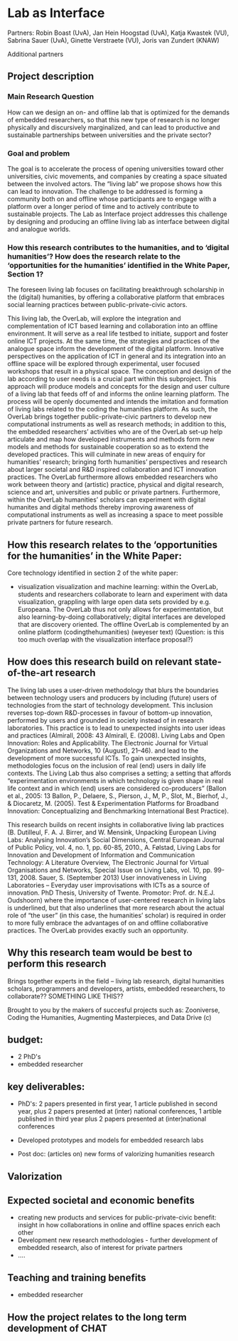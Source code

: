 # Lab as Interface

Partners: Robin Boast (UvA), Jan Hein Hoogstad (UvA), Katja Kwastek
(VU), Sabrina Sauer (UvA), Ginette Verstraete (VU), Joris van Zundert
(KNAW)

Additional partners

## Project description

### Main Research Question

How can we design an on- and offline lab that is optimized for the
demands of embedded researchers, so that this new type of research is
no longer physically and discursively marginalized, and can lead to
productive and sustainable partnerships between universities and the
private sector?

### Goal and problem

The goal is to accelerate the process of opening universities toward
other universities, civic movements, and companies by creating a space
situated between the involved actors. The “living lab” we propose
shows how this can lead to innovation. The challenge to be addressed is
forming a community both on and offline whose participants are to engage
with a platform over a longer period of time and to actively contribute
to sustainable projects. The Lab as Interface project addresses this
challenge by designing and producing an offline living lab as interface
between digital and analogue worlds.


### How this research contributes to the humanities, and to ‘digital humanities’? How does the research relate to the ‘opportunities for the humanities’ identified in the White Paper, Section 1?

The foreseen living lab focuses on facilitating breakthrough scholarship
in the (digital) humanities, by offering a collaborative platform that
embraces social learning practices between public-private-civic actors.

This living lab, the OverLab, will explore the integration and
complementation of ICT based learning and collaboration into an offline
environment. It will serve as a real life testbed to initiate, support
and foster online ICT projects. At the same time, the strategies and
practices of the analogue space inform the development of the digital
platform. Innovative perspectives on the application of ICT in general
and its integration into an offline space will be explored through
experimental, user focused workshops that result in a physical space.
The conception and design of the lab according to user needs is a
crucial part within this subproject. This approach will produce models
and concepts for the design and user culture of a living lab that
feeds off of and informs the online learning platform. The process
will be openly documented and intends the imitation and formation of
living labs related to the coding the humanities platform. As such,
the OverLab brings together public-private-civic partners to develop
new computational instruments as well as research methods; in addition
to this, the embedded researchers’ activities who are of the OverLab
set-up help articulate and map how developed instruments and methods
form new models and methods for sustainable cooperation so as to extend
the developed practices. This will culminate in new areas of enquiry
for humanities’ research; bringing forth humanities’ perspectives
and research about larger societal and R&D inspired collaboration and
ICT innovation practices. The OverLab furthermore allows embedded
researchers who work between theory and (artistic) practice, physical
and digital research, science and art, universities and public or
private partners. Furthermore, within the OverLab humanities’ scholars
can experiment with digital humanites and digital methods thereby
improving awareness of computational instruments as well as increasing a
space to meet possible private partners for future research.




## How this research relates to the ‘opportunities for the humanities’ in the White Paper:

Core technology identified in section 2 of the white paper:
- visualization
visualization and machine learning: within the OverLab, students and researchers collaborate to learn and experiment with data visualization, grappling with large open data sets provided by e.g. Europeana. The OverLab thus not only allows for experimentation, but also learning-by-doing collaboratively; digital interfaces are developed that are discovery oriented. The offline OverLab is complemented by an online platform (codingthehumanities) (weyeser text) (Question: is this too much overlap with the visualization interface proposal?)

## How does this research build on relevant state-of-the-art research

The living lab uses a user-driven methodology that blurs the boundaries
between technology users and producers by including (future) users of
technologies from the start of technology development. This inclusion
reverses top-down R&D-processes in favour of bottom-up innovation,
performed by users and grounded in society instead of in research
laboratories. This practice is to lead to unexpected insights into user
ideas and practices (Almirall, 2008: 43 Almirall, E. (2008). Living Labs
and Open Innovation: Roles and Applicability. The Electronic Journal for
Virtual Organizations and Networks, 10 (August), 21–46). and lead to
the development of more successful ICTs. To gain unexpected insights,
methodologies focus on the inclusion of real (end) users in daily life
contexts. The Living Lab thus also comprises a setting; a setting that
affords “experimentation environments in which technology is given
shape in real life context and in which (end) users are considered
co-producers” (Ballon et al., 2005: 13 Ballon, P., Delaere, S.,
Pierson, J., M, P., Slot, M., Bierhof, J., & Diocaretz, M. (2005). Test
& Experimentation Platforms for Broadband Innovation: Conceptualizing
and Benchmarking International Best Practice).

This research builds on recent insights in collaborative living lab
practices (B. Dutilleul, F. A. J. Birrer, and W. Mensink, Unpacking
European Living Labs: Analysing Innovation’s Social Dimensions,
Central European Journal of Public Policy, vol. 4, no. 1, pp. 60-85,
2010., A. Følstad, Living Labs for Innovation and Development of
Information and Communication Technology: A Literature Overview, The
Electronic Journal for Virtual Organisations and Networks, Special
Issue on Living Labs, vol. 10, pp. 99-131, 2008. Sauer, S. (September
2013) User innovativeness in Living Laboratories – Everyday user
improvisations with ICTs as a source of innovation. PhD Thesis,
University of Twente. Promotor: Prof. dr. N.E.J. Oudshoorn) where the
importance of user-centered research in living labs is underlined, but
that also underlines that more research about the actual role of “the
user” (in this case, the humanities’ scholar) is required in order
to more fully embrace the advantages of on and offline collaborative
practices. The OverLab provides exactly such an opportunity.


## Why this research team would be best to perform this research

Brings together experts in the field – living lab research, digital
humanities scholars, programmers and developers, artists, embedded
researchers, to collaborate?? SOMETHING LIKE THIS??

Brought to you by the makers of succesful projects such as: Zooniverse,
Coding the Humanities, Augmenting Masterpieces, and Data Drive (c)

## budget: 

- 2 PhD's
- embedded researcher

## key deliverables:

- PhD's: 2 papers presented in first year, 1 article published in second year, plus 2 papers presented at (inter) national conferences, 1 artible published in third year plus 2 papers presented at (inter)national conferences

- Developed prototypes and models for embedded research labs

- Post doc: (articles on) new forms of valorizing humanities research


## Valorization

## Expected societal and economic benefits

- creating new products and services for public-private-civic benefit: insight in how collaborations in online and offline spaces enrich each other
- Development new research methodologies - further development of embedded research, also of interest for private partners
- ....

## Teaching and training benefits

- embedded researcher


## How the project relates to the long term development of CHAT
